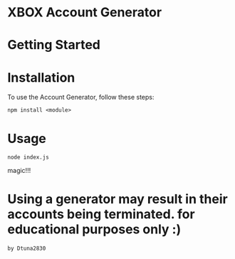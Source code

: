 
# XBOX Account Generator

# Getting Started

# Installation
To use the Account Generator, follow these steps:


`npm install <module>`

# Usage

`node index.js`

magic!!!


# Using a generator may result in their accounts being terminated. for educational purposes only :)


`by Dtuna2830`
